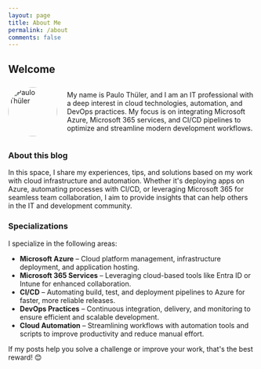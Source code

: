 ```yaml
---
layout: page
title: About Me
permalink: /about
comments: false
---
```


## Welcome 
<div style="display: flex; align-items: center; gap: 20px; margin-bottom: 20px;">
    <img src="{{ site.baseurl }}/assets/images/paulo-avatar.png" alt="Paulo Thüler" style="width: 100px; height: 100px; border-radius: 50%;">

My name is Paulo Thüler, and I am an IT professional with a deep interest in cloud technologies, automation, and DevOps practices. My focus is on integrating Microsoft Azure, Microsoft 365 services, and CI/CD pipelines to optimize and streamline modern development workflows.
</div>

### About this blog

In this space, I share my experiences, tips, and solutions based on my work with cloud infrastructure and automation. Whether it's deploying apps on Azure, automating processes with CI/CD, or leveraging Microsoft 365 for seamless team collaboration, I aim to provide insights that can help others in the IT and development community.

### Specializations

I specialize in the following areas:

* **Microsoft Azure** – Cloud platform management, infrastructure deployment, and application hosting.
* **Microsoft 365 Services** – Leveraging cloud-based tools like Entra ID or Intune for enhanced collaboration.
* **CI/CD** – Automating build, test, and deployment pipelines to Azure for faster, more reliable releases.
* **DevOps Practices** – Continuous integration, delivery, and monitoring to ensure efficient and scalable development.
* **Cloud Automation** – Streamlining workflows with automation tools and scripts to improve productivity and reduce manual effort.

If my posts help you solve a challenge or improve your work, that's the best reward! 😊
